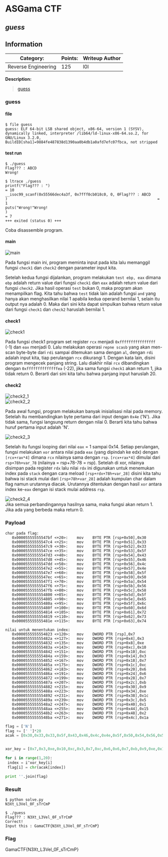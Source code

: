 # __ASGama CTF__ 
## _guess_

## Information
**Category:** | **Points:** | **Writeup Author**
--- | --- | ---
Reverse Engineering | 125 | l0l

**Description:** 

> [guess](./guess)


### guess

#### file
```
$ file guess
guess: ELF 64-bit LSB shared object, x86-64, version 1 (SYSV), dynamically linked, interpreter /lib64/ld-linux-x86-64.so.2, for GNU/Linux 3.2.0, BuildID[sha1]=9884fe487838d1390aa0b4db1a0afd7efc07fbca, not stripped
```

#### test run
```
$ ./guess 
Flag??? : ABCD
Wrong!

$ ltrace ./guess 
printf("Flag??? : ")                                                                                                   = 10
__isoc99_scanf(0x55566dec4a3f, 0x7fff0cb018c0, 0, 0Flag??? : ABCD
)                                                                   = 1
puts("Wrong!"Wrong!
)                                                                                                         = 7
+++ exited (status 0) +++
```

Coba disassemble program.

#### main
![main](./images/main.png)  

Pada fungsi main ini, program meminta input pada kita lalu memanggil fungsi `check1` dan `check2` dengan parameter input kita.

Setelah kedua fungsi dijalankan, program melakukan `test ebp, eax` dimana `ebp` adalah return value dari fungsi `check1` dan `eax` adalah return value dari fungsi `check2`. Jika hasil operasi `test` bukan 0, maka program akan menampilkan flag. Kita tahu bahwa `test` tidak lain adalah fungsi `and` yang hanya akan menghasilkan nilai 1 apabila kedua operand bernilai 1, selain itu output nya adalah 0. Maka dari sini kita dapat simpulkan bahwa return value dari fungsi `check1` dan `check2` haruslah bernilai 1.


#### check1
![check1](./images/check1.png)  

Pada fungsi check1 program set register `rcx` menjadi `0xffffffffffffffff` (-1) dan `eax` menjadi 0. Lalu melakukan operasi `repne scasb` yang akan men-scan byte-byte dari `rdi` sampai ditemukan sama dengan `al`, dengan `rdi` adalah input kita, tiap perulangan `rcx` dikurangi 1. Dengan kata lain, disini program mengecek panjang string. Lalu diakhir nilai `rcx` dibandingkan dengan `0xffffffffffffffea` (-22), jika sama fungsi `check1` akan return 1, jika tidak return 0. Berarti dari sini kita tahu bahwa panjang input haruslah 20.

#### check2  
![check2_1](./images/check2_1.png)  
![check2_2](./images/check2_2.png)  

Pada awal fungsi, program melakukan banyak inisialisasi nilai pada memory. Setelah itu membandingkan byte pertama dari input dengan `0x4e` ('N'). Jika tidak sama, fungsi langsung return dengan nilai 0. Berarti kita tahu bahwa huruf pertama input adalah 'N'.

![check2_3](./images/check2_3.png)  

Setelah itu fungsi looping dari nilai `eax` = 1 sampai 0x14. Setiap perulangan, fungsi melakukan `xor` antara nilai pada `eax` (yang dipindah ke edx) dengan `[rcx+rax*4]` dimana `rcx` nilainya sama dengan `rsp`. `[rcx+rax*4]` dimulai dari `rsp+78h+var_78` (nilainya = rsp+78-78 = rsp). Setelah di xor, nilainya disimpan pada register `rdx` lalu nilai `rdx` ini digunakan untuk menemukan index pada `stack` dengan cara meload `[rsp+rdx+78h+var_28]` disini kita tahu bahwa isi stack mulai dari `[rsp+78h+var_28]` adalah kumpulan char dalam flag namun urutannya diacak. Urutannya ditentukan dengan hasil `xor` antara index ke-`eax` dengan isi stack mulai address `rsp`.

![check2_4](./images/check2_4.png)  
Jika semua perbandingannya hasilnya sama, maka fungsi akan return 1. Jika ada yang berbeda maka return 0.


### Payload
```
char pada flag: 
   0x00005555555547bf <+20>:	mov    BYTE PTR [rsp+0x50],0x30
   0x00005555555547c4 <+25>:	mov    BYTE PTR [rsp+0x51],0x33
   0x00005555555547c9 <+30>:	mov    BYTE PTR [rsp+0x52],0x33
   0x00005555555547ce <+35>:	mov    BYTE PTR [rsp+0x53],0x5f
   0x00005555555547d3 <+40>:	mov    BYTE PTR [rsp+0x54],0x43
   0x00005555555547d8 <+45>:	mov    BYTE PTR [rsp+0x55],0x46
   0x00005555555547dd <+50>:	mov    BYTE PTR [rsp+0x56],0x4c
   0x00005555555547e2 <+55>:	mov    BYTE PTR [rsp+0x57],0x4e
   0x00005555555547e7 <+60>:	mov    BYTE PTR [rsp+0x58],0x5f
   0x00005555555547ec <+65>:	mov    BYTE PTR [rsp+0x59],0x50
   0x00005555555547f1 <+70>:	mov    BYTE PTR [rsp+0x5a],0x54
   0x00005555555547f6 <+75>:	mov    BYTE PTR [rsp+0x5b],0x56
   0x00005555555547fb <+80>:	mov    BYTE PTR [rsp+0x5c],0x58
   0x0000555555554800 <+85>:	mov    BYTE PTR [rsp+0x5d],0x5f
   0x0000555555554805 <+90>:	mov    BYTE PTR [rsp+0x5e],0x65
   0x000055555555480a <+95>:	mov    BYTE PTR [rsp+0x5f],0x6c
   0x000055555555480f <+100>:	mov    BYTE PTR [rsp+0x60],0x6d
   0x0000555555554814 <+105>:	mov    BYTE PTR [rsp+0x61],0x72
   0x0000555555554819 <+110>:	mov    BYTE PTR [rsp+0x62],0x73
   0x000055555555481e <+115>:	mov    BYTE PTR [rsp+0x63],0x74

nilai untuk menentukan index: 
   0x0000555555554823 <+120>:	mov    DWORD PTR [rsp],0x7
   0x000055555555482a <+127>:	mov    DWORD PTR [rsp+0x4],0x3
   0x0000555555554832 <+135>:	mov    DWORD PTR [rsp+0x8],0xe
   0x000055555555483a <+143>:	mov    DWORD PTR [rsp+0xc],0x10
   0x0000555555554842 <+151>:	mov    DWORD PTR [rsp+0x10],0xc
   0x000055555555484a <+159>:	mov    DWORD PTR [rsp+0x14],0x3
   0x0000555555554852 <+167>:	mov    DWORD PTR [rsp+0x18],0x7
   0x000055555555485a <+175>:	mov    DWORD PTR [rsp+0x1c],0xc
   0x0000555555554862 <+183>:	mov    DWORD PTR [rsp+0x20],0x6
   0x000055555555486a <+191>:	mov    DWORD PTR [rsp+0x24],0x6
   0x0000555555554872 <+199>:	mov    DWORD PTR [rsp+0x28],0x7
   0x000055555555487a <+207>:	mov    DWORD PTR [rsp+0x2c],0xb
   0x0000555555554882 <+215>:	mov    DWORD PTR [rsp+0x30],0x9
   0x000055555555488a <+223>:	mov    DWORD PTR [rsp+0x34],0xe
   0x0000555555554892 <+231>:	mov    DWORD PTR [rsp+0x38],0x1c
   0x000055555555489a <+239>:	mov    DWORD PTR [rsp+0x3c],0x5
   0x00005555555548a2 <+247>:	mov    DWORD PTR [rsp+0x40],0x1
   0x00005555555548aa <+255>:	mov    DWORD PTR [rsp+0x44],0x15
   0x00005555555548b2 <+263>:	mov    DWORD PTR [rsp+0x48],0x2
   0x00005555555548ba <+271>:	mov    DWORD PTR [rsp+0x4c],0x1a
```


```py
flag = ['N']
flag += [' ']*20
acak = [0x30,0x33,0x33,0x5f,0x43,0x46,0x4c,0x4e,0x5f,0x50,0x54,0x56,0x58,0x5f,0x65,0x6c,0x6d,0x72,0x73,0x74]


xor_key = [0x7,0x3,0xe,0x10,0xc,0x3,0x7,0xc,0x6,0x6,0x7,0xb,0x9,0xe,0x1c,0x5,0x1,0x15,0x2,0x1a]

for i in range(1,20):
 index = i^xor_key[i]
 flag[i] = chr(acak[index])

print ''.join(flag)
```

### Result
```
$ python solve.py 
N3Xt_L3Vel_0F_sTrCmP 
```

```
$ ./guess 
Flag??? : N3Xt_L3Vel_0F_sTrCmP
Correct! 
Input this : GamaCTF{N3Xt_L3Vel_0F_sTrCmP}
```

### Flag
GamaCTF{N3Xt_L3Vel_0F_sTrCmP}